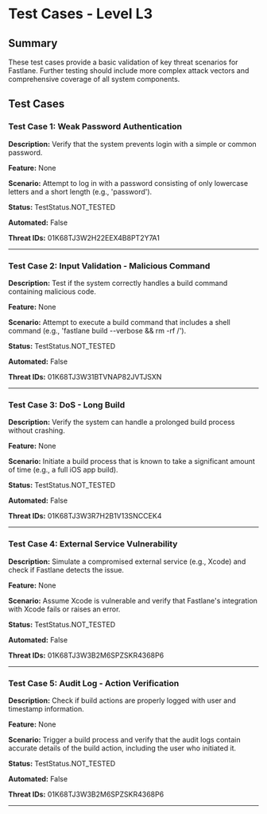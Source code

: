 # Test Cases - Level L3

## Summary

These test cases provide a basic validation of key threat scenarios for Fastlane. Further testing should include more complex attack vectors and comprehensive coverage of all system components.

## Test Cases

### Test Case 1: Weak Password Authentication

**Description:** Verify that the system prevents login with a simple or common password.

**Feature:** None

**Scenario:** Attempt to log in with a password consisting of only lowercase letters and a short length (e.g., 'password').

**Status:** TestStatus.NOT_TESTED

**Automated:** False

**Threat IDs:** 01K68TJ3W2H22EEX4B8PT2Y7A1

---

### Test Case 2: Input Validation - Malicious Command

**Description:** Test if the system correctly handles a build command containing malicious code.

**Feature:** None

**Scenario:** Attempt to execute a build command that includes a shell command (e.g., 'fastlane build --verbose && rm -rf /').

**Status:** TestStatus.NOT_TESTED

**Automated:** False

**Threat IDs:** 01K68TJ3W31BTVNAP82JVTJSXN

---

### Test Case 3: DoS - Long Build

**Description:** Verify the system can handle a prolonged build process without crashing.

**Feature:** None

**Scenario:** Initiate a build process that is known to take a significant amount of time (e.g., a full iOS app build).

**Status:** TestStatus.NOT_TESTED

**Automated:** False

**Threat IDs:** 01K68TJ3W3R7H2B1V13SNCCEK4

---

### Test Case 4: External Service Vulnerability

**Description:** Simulate a compromised external service (e.g., Xcode) and check if Fastlane detects the issue.

**Feature:** None

**Scenario:** Assume Xcode is vulnerable and verify that Fastlane's integration with Xcode fails or raises an error.

**Status:** TestStatus.NOT_TESTED

**Automated:** False

**Threat IDs:** 01K68TJ3W3B2M6SPZSKR4368P6

---

### Test Case 5: Audit Log - Action Verification

**Description:** Check if build actions are properly logged with user and timestamp information.

**Feature:** None

**Scenario:** Trigger a build process and verify that the audit logs contain accurate details of the build action, including the user who initiated it.

**Status:** TestStatus.NOT_TESTED

**Automated:** False

**Threat IDs:** 01K68TJ3W3B2M6SPZSKR4368P6

---

